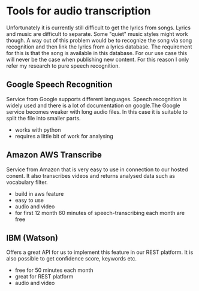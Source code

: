 # Tools for audio transcription

Unfortunately it is currently still difficult to get the lyrics from songs. Lyrics and music are difficult to separate. Some "quiet" music styles might work though. A way out of this problem would be to recognize the song via song recognition and then link the lyrics from a lyrics database. The requirement for this is that the song is available in this database. For our use case this will never be the case when publishing new content. For this reason I only refer my research to pure speech recognition. 

## Google Speech Recognition

Service from Google supports different languages. Speech recognition is widely used and there is a lot of documentation on google.The Google service becomes weaker with long audio files. In this case it is suitable to split the file into smaller parts.

* works with python
* requires a little bit of work for analysing

## Amazon AWS Transcribe

Service from Amazon that is very easy to use in connection to our hosted conent. It also transcribes videos and returns analysed data such as vocabulary filter.

* build in aws feature
* easy to use
* audio and video
* for first 12 month 60 minutes of speech-transcribing each month are free

## IBM (Watson)

Offers a great API for us to implement this feature in our REST platform. It is also possible to get confidence score, keywords etc.

* free for 50 minutes each  month 
* great for REST platform  
* audio and video
